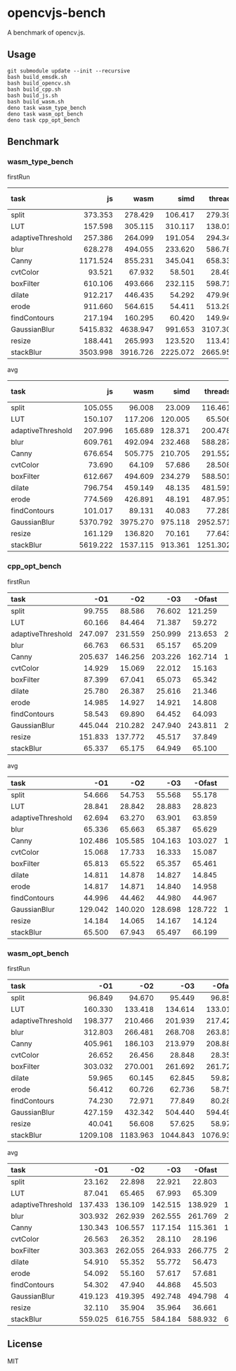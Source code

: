 # opencvjs-bench

A benchmark of opencv.js.

## Usage

```
git submodule update --init --recursive
bash build_emsdk.sh
bash build_opencv.sh
bash build_cpp.sh
bash build_js.sh
bash build_wasm.sh
deno task wasm_type_bench
deno task wasm_opt_bench
deno task cpp_opt_bench
```

## Benchmark

### wasm_type_bench

firstRun

| task              |       js |     wasm |     simd |  threads | threaded-simd |     cpp |
| :---------------- | -------: | -------: | -------: | -------: | ------------: | ------: |
| split             |  373.353 |  278.429 |  106.417 |  279.395 |        94.854 |  53.935 |
| LUT               |  157.598 |  305.115 |  310.117 |  138.011 |       143.475 |  28.545 |
| adaptiveThreshold |  257.386 |  264.099 |  191.054 |  294.341 |       204.199 |  62.726 |
| blur              |  628.278 |  494.055 |  233.620 |  586.787 |       266.381 |  65.231 |
| Canny             | 1171.524 |  855.231 |  345.041 |  658.339 |       198.531 | 125.123 |
| cvtColor          |   93.521 |   67.932 |   58.501 |   28.490 |        29.248 |  13.090 |
| boxFilter         |  610.106 |  493.666 |  232.115 |  598.711 |       267.909 |  65.037 |
| dilate            |  912.217 |  446.435 |   54.292 |  479.961 |        59.739 |  14.493 |
| erode             |  911.660 |  564.615 |   54.411 |  513.298 |        61.958 |  14.512 |
| findContours      |  217.194 |  160.295 |   60.420 |  149.942 |        76.075 |  50.105 |
| GaussianBlur      | 5415.832 | 4638.947 |  991.653 | 3107.302 |       504.754 | 128.199 |
| resize            |  188.441 |  265.993 |  123.520 |  113.411 |        56.828 |  11.786 |
| stackBlur         | 3503.998 | 3916.726 | 2225.072 | 2665.952 |      1223.825 |  66.621 |

avg

| task              |       js |     wasm |    simd |  threads | threaded-simd |     cpp |
| :---------------- | -------: | -------: | ------: | -------: | ------------: | ------: |
| split             |  105.055 |   96.008 |  23.009 |  116.461 |        22.993 |  53.889 |
| LUT               |  150.107 |  117.206 | 120.005 |   65.506 |        65.306 |  28.684 |
| adaptiveThreshold |  207.996 |  165.689 | 128.371 |  200.478 |       139.566 |  63.383 |
| blur              |  609.761 |  492.094 | 232.468 |  588.287 |       261.690 |  65.300 |
| Canny             |  676.654 |  505.775 | 210.705 |  291.552 |       116.902 | 100.587 |
| cvtColor          |   73.690 |   64.109 |  57.686 |   28.508 |        28.120 |  13.119 |
| boxFilter         |  612.667 |  494.609 | 234.279 |  588.501 |       259.219 |  65.818 |
| dilate            |  796.754 |  459.149 |  48.135 |  481.591 |        56.465 |  14.553 |
| erode             |  774.569 |  426.891 |  48.191 |  487.951 |        57.103 |  14.584 |
| findContours      |  101.017 |   89.131 |  40.083 |   77.289 |        45.244 |  47.351 |
| GaussianBlur      | 5370.792 | 3975.270 | 975.118 | 2952.571 |       491.730 | 128.137 |
| resize            |  161.129 |  136.820 |  70.161 |   77.643 |        36.049 |  12.234 |
| stackBlur         | 5619.222 | 1537.115 | 913.361 | 1251.302 |       582.953 |  65.224 |

### cpp_opt_bench

firstRun

| task              |     -O1 |     -O2 |     -O3 |  -Ofast |     -Os |
| :---------------- | ------: | ------: | ------: | ------: | ------: |
| split             |  99.755 |  88.586 |  76.602 | 121.259 |  77.191 |
| LUT               |  60.166 |  84.464 |  71.387 |  59.272 |  56.196 |
| adaptiveThreshold | 247.097 | 231.559 | 250.999 | 213.653 | 251.840 |
| blur              |  66.763 |  66.531 |  65.157 |  65.209 |  66.671 |
| Canny             | 205.637 | 146.256 | 203.226 | 162.714 | 172.969 |
| cvtColor          |  14.929 |  15.069 |  22.012 |  15.163 |  15.159 |
| boxFilter         |  87.399 |  67.041 |  65.073 |  65.342 |  65.322 |
| dilate            |  25.780 |  26.387 |  25.616 |  21.346 |  18.290 |
| erode             |  14.985 |  14.927 |  14.921 |  14.808 |  14.988 |
| findContours      |  58.543 |  69.890 |  64.452 |  64.093 |  69.932 |
| GaussianBlur      | 445.044 | 210.282 | 247.940 | 243.811 | 233.270 |
| resize            | 151.833 | 137.772 |  45.517 |  37.849 |  43.858 |
| stackBlur         |  65.337 |  65.175 |  64.949 |  65.100 |  66.434 |

avg

| task              |     -O1 |     -O2 |     -O3 |  -Ofast |     -Os |
| :---------------- | ------: | ------: | ------: | ------: | ------: |
| split             |  54.666 |  54.753 |  55.568 |  55.178 |  54.909 |
| LUT               |  28.841 |  28.842 |  28.883 |  28.823 |  28.887 |
| adaptiveThreshold |  62.694 |  63.270 |  63.901 |  63.859 |  64.335 |
| blur              |  65.336 |  65.663 |  65.387 |  65.629 |  66.321 |
| Canny             | 102.486 | 105.585 | 104.163 | 103.027 | 103.333 |
| cvtColor          |  15.068 |  17.733 |  16.333 |  15.087 |  15.111 |
| boxFilter         |  65.813 |  65.522 |  65.357 |  65.461 |  66.102 |
| dilate            |  14.811 |  14.878 |  14.827 |  14.845 |  14.903 |
| erode             |  14.817 |  14.871 |  14.840 |  14.958 |  14.868 |
| findContours      |  44.996 |  44.462 |  44.980 |  44.967 |  48.306 |
| GaussianBlur      | 129.042 | 140.020 | 128.698 | 128.722 | 128.526 |
| resize            |  14.184 |  14.065 |  14.167 |  14.124 |  14.192 |
| stackBlur         |  65.500 |  67.943 |  65.497 |  66.199 |  66.156 |

### wasm_opt_bench

firstRun

| task              |      -O1 |      -O2 |      -O3 |   -Ofast |      -Os |      -Oz |
| :---------------- | -------: | -------: | -------: | -------: | -------: | -------: |
| split             |   96.849 |   94.670 |   95.449 |   96.858 |   94.913 |   97.114 |
| LUT               |  160.330 |  133.418 |  134.614 |  133.017 |  159.429 |  157.065 |
| adaptiveThreshold |  198.377 |  210.466 |  201.939 |  217.420 |  202.389 |  243.391 |
| blur              |  312.803 |  266.481 |  268.708 |  263.816 |  265.048 |  321.619 |
| Canny             |  405.961 |  186.103 |  213.979 |  208.886 |  256.203 |  265.221 |
| cvtColor          |   26.652 |   26.456 |   28.848 |   28.359 |   28.507 |   39.551 |
| boxFilter         |  303.032 |  270.001 |  261.692 |  261.724 |  268.009 |  326.101 |
| dilate            |   59.965 |   60.145 |   62.845 |   59.825 |   56.321 |   56.834 |
| erode             |   56.412 |   60.726 |   62.736 |   58.750 |   56.037 |   57.245 |
| findContours      |   74.230 |   72.971 |   77.849 |   80.289 |   98.590 |   83.920 |
| GaussianBlur      |  427.159 |  432.342 |  504.440 |  594.490 |  436.824 |  877.868 |
| resize            |   40.041 |   56.608 |   57.625 |   58.978 |   55.290 |   82.066 |
| stackBlur         | 1209.108 | 1183.963 | 1044.843 | 1076.938 | 1212.346 | 1252.409 |

avg

| task              |     -O1 |     -O2 |     -O3 |  -Ofast |     -Os |     -Oz |
| :---------------- | ------: | ------: | ------: | ------: | ------: | ------: |
| split             |  23.162 |  22.898 |  22.921 |  22.803 |  22.923 |  30.622 |
| LUT               |  87.041 |  65.465 |  67.993 |  65.309 |  87.082 |  82.496 |
| adaptiveThreshold | 137.433 | 136.109 | 142.515 | 138.929 | 146.078 | 159.763 |
| blur              | 303.932 | 262.939 | 262.555 | 261.769 | 261.677 | 326.615 |
| Canny             | 130.343 | 106.557 | 117.154 | 115.361 | 146.332 | 164.536 |
| cvtColor          |  26.563 |  26.352 |  28.110 |  28.196 |  26.379 |  39.508 |
| boxFilter         | 303.363 | 262.055 | 264.933 | 266.775 | 264.476 | 324.007 |
| dilate            |  54.910 |  55.352 |  55.772 |  56.473 |  54.019 |  54.251 |
| erode             |  54.092 |  55.160 |  57.617 |  57.681 |  54.217 |  55.048 |
| findContours      |  54.302 |  47.940 |  44.868 |  45.503 |  53.265 |  53.147 |
| GaussianBlur      | 419.123 | 419.395 | 492.748 | 494.798 | 422.994 | 871.773 |
| resize            |  32.110 |  35.904 |  35.964 |  36.661 |  37.482 |  66.304 |
| stackBlur         | 559.025 | 616.755 | 584.184 | 588.932 | 610.183 | 725.235 |

## License

MIT
